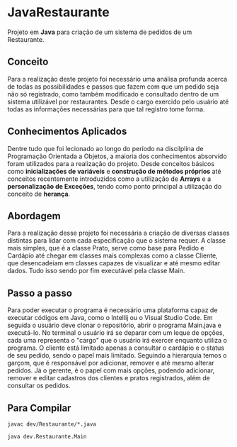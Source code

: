 # JavaRestaurante
Projeto em **Java** para criação de um sistema de pedidos de um Restaurante.

## Conceito
Para a realização deste projeto foi necessário uma análisa profunda acerca de todas as possibilidades e passos que fazem com que um pedido seja não só registrado, como também modificado e consultado dentro de um sistema utilizável por restaurantes. Desde o cargo exercido pelo usuário até todas as informações necessárias para que tal registro tome forma.

## Conhecimentos Aplicados
Dentre tudo que foi lecionado ao longo do período na discilplina de Programação Orientada a Objetos, a maioria dos conhecimentos absorvido foram utilizados para a realização do projeto. Desde conceitos básicos como **inicializações de variáveis** e **construção de métodos próprios** até conceitos recentemente introduzidos como a utilização de **Arrays** e a **personalização de Exceções**, tendo como ponto principal a utilização do conceito de **herança**.

## Abordagem
Para a realização desse projeto foi necessária a criação de diversas classes distintas para lidar com cada especificação que o sistema requer. A classe mais simples, que é a classe Prato, serve como base para Pedido e Cardápio até chegar em classes mais complexas como a classe Cliente, que desencadeiam em classes capazes de visualizar e até mesmo editar dados. Tudo isso sendo por fim executável pela classe Main.

## Passo a passo
Para poder executar o programa é necessário uma plataforma capaz de executar códigos em Java, como o Intellij ou o Visual Studio Code. Em seguida o usuário deve clonar o repositório, abrir o programa Main.java e executá-lo. No terminal o usuário irá se deparar com um leque de opções, cada uma representa o "cargo" que o usuário irá exercer enquanto utiliza o programa. O cliente está limitado apenas a consultar o cardápio e o status de seu pedido, sendo o papel mais limitado. Seguindo a hierarquia temos o garçom, que é responsável por adicionar, remover e até mesmo alterar pedidos. Já o gerente, é o papel com mais opções, podendo adicionar, remover e editar cadastros dos clientes e pratos registrados, além de consultar os pedidos.

## Para Compilar

`javac dev/Restaurante/*.java`

`java dev.Restaurante.Main`